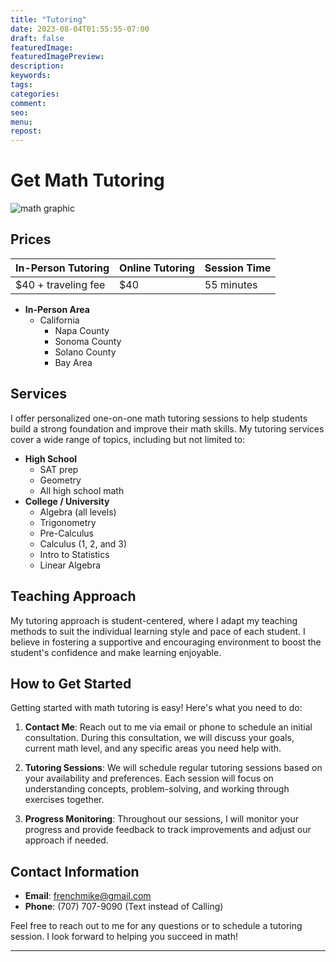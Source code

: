 ```yaml
---
title: "Tutoring"
date: 2023-08-04T01:55:55-07:00
draft: false
featuredImage:
featuredImagePreview: 
description:
keywords:
tags: 
categories: 
comment:
seo:
menu:
repost:
---
```


# Get Math Tutoring

![math graphic](images/ex-green.svg)

## Prices

| In-Person Tutoring | Online Tutoring | Session Time |
| ------------------ | --------------- | ------------ |
| $40 + traveling fee| $40 | 55 minutes |

- **In-Person Area**
  - California
    - Napa County
    - Sonoma County
    - Solano County
    - Bay Area

## Services

I offer personalized one-on-one math tutoring sessions to help students build a strong foundation and improve their math skills. My tutoring services cover a wide range of topics, including but not limited to:

- **High School**
  - SAT prep
  - Geometry
  - All high school math
- **College / University**
  - Algebra (all levels)
  - Trigonometry
  - Pre-Calculus
  - Calculus (1, 2, and 3)
  - Intro to Statistics
  - Linear Algebra

## Teaching Approach

My tutoring approach is student-centered, where I adapt my teaching methods to suit the individual learning style and pace of each student. I believe in fostering a supportive and encouraging environment to boost the student's confidence and make learning enjoyable.

## How to Get Started

Getting started with math tutoring is easy! Here's what you need to do:

1. **Contact Me**: Reach out to me via email or phone to schedule an initial consultation. During this consultation, we will discuss your goals, current math level, and any specific areas you need help with.

2. **Tutoring Sessions**: We will schedule regular tutoring sessions based on your availability and preferences. Each session will focus on understanding concepts, problem-solving, and working through exercises together.

3. **Progress Monitoring**: Throughout our sessions, I will monitor your progress and provide feedback to track improvements and adjust our approach if needed.

## Contact Information

- **Email**: frenchmike@gmail.com
- **Phone**: (707) 707-9090 (Text instead of Calling)

Feel free to reach out to me for any questions or to schedule a tutoring session. I look forward to helping you succeed in math!

---

